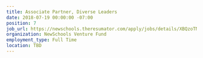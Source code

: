 ```yaml
---
title: Associate Partner, Diverse Leaders
date: 2018-07-19 00:00:00 -07:00
position: 7
job_url: https://newschools.theresumator.com/apply/jobs/details/XBQzoTNmm9?
organization: NewSchools Venture Fund
employment_type: Full Time
location: TBD
---
```


